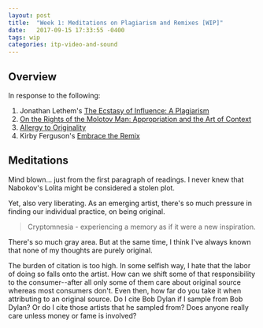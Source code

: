```yaml
---
layout: post
title:  "Week 1: Meditations on Plagiarism and Remixes [WIP]"
date:   2017-09-15 17:33:55 -0400
tags: wip
categories: itp-video-and-sound
---
```


## Overview

In response to the following:

1. Jonathan Lethem's [The Ecstasy of Influence: A Plagiarism](https://harpers.org/archive/2007/02/the-ecstasy-of-influence/)
2. [On the Rights of the Molotov Man: Appropriation and the Art of Context](https://itp.nyu.edu/~gac277/Classes/molotov.pdf)
3. [Allergy to Originality](http://www.nytimes.com/2012/08/01/opinion/allergy-to-originality.html)
4. Kirby Ferguson's [Embrace the Remix](https://www.youtube.com/watch?v=L1s_PybOuY0&feature=player_embedded#!)

## Meditations

Mind blown... just from the first paragraph of readings. I never knew that Nabokov's Lolita might be considered a stolen plot.

Yet, also very liberating. As an emerging artist, there's so much pressure in finding our individual practice, on being original.

> Cryptomnesia - experiencing a memory as if it were a new inspiration.

There's so much gray area. But at the same time, I think I've always known that none of my thoughts are purely original.

The burden of citation is too high. In some selfish way, I hate that the labor of doing so falls onto the artist. How can we shift some of that responsibility to the consumer--after all only some of them care about original source whereas most consumers don't. Even then, how far do you take it when attributing to an original source. Do I cite Bob Dylan if I sample from Bob Dylan? Or do I cite those artists that he sampled from? Does anyone really care unless money or fame is involved?
